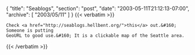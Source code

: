 {
  "title": "Seablogs",
  "section": "post",
  "date": "2003-05-11T21:12:13-07:00",
  "archive": [
    "2003/05/11"
  ]
}
{{< verbatim >}}

    Check <a href="http://seablogs.hellbent.org/">this</a> out.&#160; Someone is putting
    GeoURL to good use.&#160; It is a clickable map of the Seattle area.
{{< /verbatim >}}
